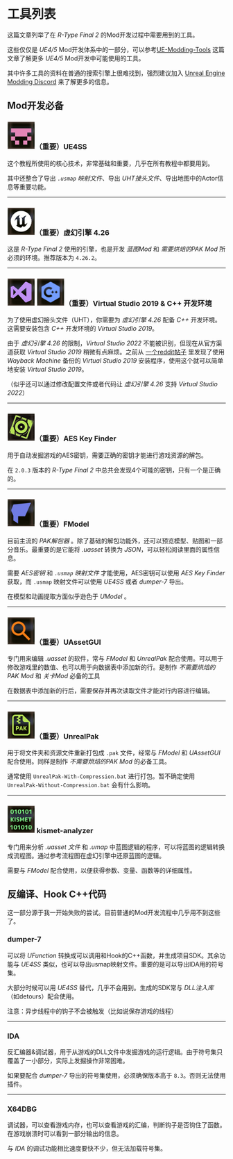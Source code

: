 # 工具列表

这篇文章列举了在 *R-Type Final 2* 的Mod开发过程中需要用到的工具。

这些仅仅是 *UE4/5* Mod开发体系中的一部分，可以参考[UE-Modding-Tools](https://github.com/Buckminsterfullerene02/UE-Modding-Tools)
这篇文章了解更多 *UE4/5* Mod开发中可能使用的工具。

其中许多工具的资料在普通的搜索引擎上很难找到，强烈建议加入 [Unreal Engine Modding Discord](https://discord.gg/VYjh4vSq) 来了解更多的信息。

## Mod开发必备

### ![Tool_UE4SS](../image/Tool_UE4SS.png)（重要）UE4SS

这个教程所使用的核心技术，非常基础和重要，几乎在所有教程中都要用到。

其中还整合了导出 *`.usmap` 映射文件*、导出 *UHT接头文件*、导出地图中的Actor信息等重要功能。

---

### ![Tool_UE](../image/Tool_UE.png)（重要）虚幻引擎 4.26

这是 *R-Type Final 2* 使用的引擎，也是开发 *蓝图Mod* 和 *需要烘焙的PAK Mod* 所必须的环境。推荐版本为 `4.26.2`。

---

### ![Tool_VS](../image/Tool_VS.png) ![Tool_Cplus](../image/Tool_Cplus.png)（重要）Virtual Studio 2019 & C++ 开发环境

为了使用虚幻接头文件（UHT），你需要为 *虚幻引擎 4.26* 配备 *C++* 开发环境。这需要安装包含 *C++* 开发环境的 *Virtual Studio 2019*。

由于 *虚幻引擎 4.26* 的限制，*Virtual Studio 2022* 不能被识别，但现在从官方渠道获取 *Virtual Studio 2019* 稍微有点麻烦。之前从 [一个reddit帖子](https://www.reddit.com/r/VisualStudio/comments/171cncs/how_to_download_an_old_released_version_of_visual/?rdt=62270) 里发现了使用 *Wayback Machine* 备份的 *Virtual Studio 2019* 安装程序，使用这个就可以简单地安装 *Virtual Studio 2019*。

（似乎还可以通过修改配置文件或者代码让 *虚幻引擎 4.26* 支持 *Virtual Studio 2022*）

---

### ![AESKeyFinder](../image/Tool_AESKeyFinder.png)（重要）AES Key Finder

用于自动发掘游戏的AES密钥，需要正确的密钥才能进行游戏资源的解包。

在 `2.0.3` 版本的 *R-Type Final 2* 中总共会发现4个可能的密钥，只有一个是正确的。

---

### ![Tool_FModel](../image/Tool_FModel.png)（重要）FModel

目前主流的 *PAK解包器* 。除了基础的解包功能外，还可以预览模型、贴图和一部分音乐。最重要的是它能将 *.uasset* 转换为 *JSON*，可以轻松阅读里面的属性信息。

需要 *AES密钥* 和 *`.usmap` 映射文件* 才能使用，AES密钥可以使用 *AES Key Finder* 获取，而 `.usmap` 映射文件可以使用 *UE4SS* 或者 *dumper-7* 导出。

在模型和动画提取方面似乎逊色于 *UModel* 。

---

### ![UAssetGUI](../image/Tool_UAssetGUI.png)（重要）UAssetGUI

专门用来编辑 *.uasset* 的软件，常与 *FModel* 和 *UnrealPak* 配合使用。可以用于修改游戏里的数值、也可以用于向数据表中添加新的行。是制作 *不需要烘焙的PAK Mod* 和 *关卡Mod* 必备的工具

在数据表中添加新的行后，需要保存并再次读取文件才能对行内容进行编辑。

---

### ![Tool_UnrealPak](../image/Tool_UnrealPak.png)（重要）UnrealPak

用于将文件夹和资源文件重新打包成 `.pak` 文件，经常与 *FModel* 和 *UAssetGUI* 配合使用。同样是制作 *不需要烘焙的PAK Mod* 的必备工具。

通常使用 `UnrealPak-With-Compression.bat` 进行打包。暂不确定使用 `UnrealPak-Without-Compression.bat` 会有什么影响。

---

### ![KismetAnalyzer](../image/Tool_KismetAnalyzer.png) kismet-analyzer

专门用来分析 *.uasset 文件* 和 *.umap* 中蓝图逻辑的程序，可以将蓝图的逻辑转换成流程图。通过参考流程图在虚幻引擎中还原蓝图的逻辑。

需要与 *FModel* 配合使用，以便获得参数、变量、函数等的详细属性。


## 反编译、Hook C++代码

这一部分源于我一开始失败的尝试。目前普通的Mod开发流程中几乎用不到这些了。

### dumper-7

可以将 *UFunction* 转换成可以调用和Hook的C++函数，并生成项目SDK。其余功能与 *UE4SS* 类似，也可以导出usmap映射文件。重要的是可以导出IDA用的符号集。

大部分时候可以用 *UE4SS* 替代，几乎不会用到。生成的SDK常与 *DLL注入库*（如detours）配合使用。

注意：异步线程中的钩子不会被触发（比如说保存游戏的线程）

---

### IDA

反汇编器&调试器，用于从游戏的DLL文件中发掘游戏的运行逻辑。由于符号集只覆盖了一小部分，实际上发掘操作非常困难。

如果要配合 *dumper-7* 导出的符号集使用，必须确保版本高于 `8.3`。否则无法使用插件。

---

### X64DBG

调试器，可以查看游戏内存，也可以查看游戏的汇编，判断钩子是否钩住了函数。在游戏崩溃时可以看到一部分输出的信息。

与 *IDA* 的调试功能相比速度要快不少，但无法加载符号集。